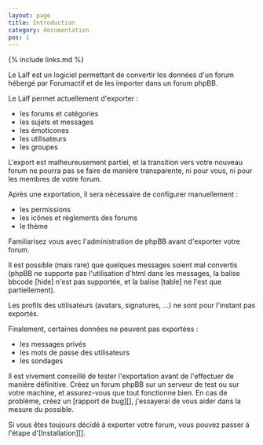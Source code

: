```yaml
---
layout: page
title: Introduction
category: documentation
pos: 1
---
```


{% include links.md %}

Le Lalf est un logiciel permettant de convertir les données d'un forum
hébergé par Forumactif et de les importer dans un forum phpBB.

Le Lalf permet actuellement d'exporter :

- les forums et catégories
- les sujets et messages
- les émoticones
- les utilisateurs
- les groupes

L'export est malheureusement partiel, et la transition vers votre
nouveau forum ne pourra pas se faire de manière transparente, ni pour
vous, ni pour les membres de votre forum.

<div class="warning" markdown="1">
Après une exportation, il sera nécessaire de configurer manuellement :

- les permissions
- les icônes et règlements des forums
- le thème

Familiarisez vous avec l'administration de phpBB avant d'exporter
votre forum.
</div>

Il est possible (mais rare) que quelques messages soient mal convertis
(phpBB ne supporte pas l'utilisation d'html dans les messages, la
balise bbcode [hide] n'est pas supportée, et la balise [table] ne
l'est que partiellement).

Les profils des utilisateurs (avatars, signatures, ...) ne sont pour
l'instant pas exportés.

Finalement, certaines données ne peuvent pas exportées :

- les messages privés
- les mots de passe des utilisateurs
- les sondages

<div class="information" markdown="1">
Il est vivement conseillé de tester l'exportation avant de l'effectuer
de manière définitive. Créez un forum phpBB sur un serveur de test ou
sur votre machine, et assurez-vous que tout fonctionne bien. En cas de
problème, créez un [rapport de bug][], j'essayerai de vous aider
dans la mesure du possible.
</div>

Si vous êtes toujours décidé à exporter votre forum, vous pouvez
passer à l'étape d'[Installation][].
